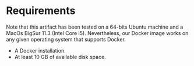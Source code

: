 Requirements
============

Note that this artifact has been tested on a 64-bits Ubuntu machine and a 
MacOs BigSur 11.3 (Intel Core i5). Nevertheless, our Docker image works on any 
given operating system that supports Docker.

* A Docker installation.
* At least 10 GB of available disk space.
